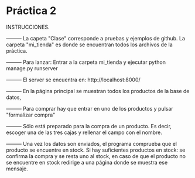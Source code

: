 # Práctica 2

INSTRUCCIONES.

  ——— La capeta "Clase" corresponde a pruebas y ejemplos de github. La carpeta "mi_tienda"
  es donde se encuentran todos los archivos de la práctica.

  ——— Para lanzar: Entrar a la carpeta mi_tienda y ejecutar python manage.py runserver

  ——— El server se encuentra en: http://localhost:8000/

  ——— En la página principal se muestran todos los productos de la base de datos,

  ——— Para comprar hay que entrar en uno de los productos y pulsar "formalizar compra"

  ——— Sólo está preparado para la compra de un producto. Es decir, escoger una de las tres
  cajas y rellenar el campo con el nombre.

  ——— Una vez los datos son enviados, el programa comprueba que el producto se encuentre
  en stock. Si hay suficientes productos en stock: se confirma la compra y se resta uno al
  stock, en caso de que el producto no se encuentre en stock redirige a una página donde se
  muestra ese mensaje.
